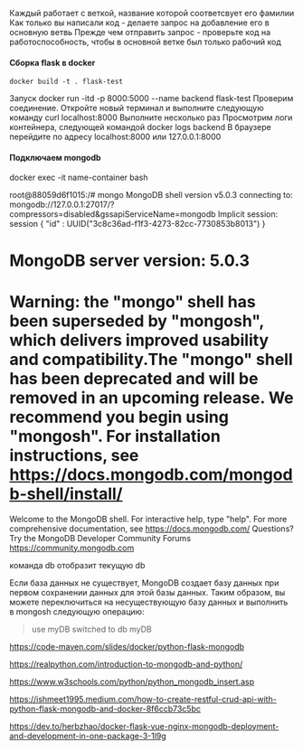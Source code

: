 Каждый работает с веткой, название которой соответсвует его фамилии
Как только вы написали код - делаете запрос на добавление его в основную ветвь
Прежде чем отправить запрос - проверьте код на работоспособность, чтобы в основной ветке был только рабочий код
#### Сборка flask в docker
    docker build -t . flask-test
Запуск
    docker run -itd -p 8000:5000 --name backend flask-test
Проверим соединение. Откройте новый терминал и выполните следующую команду 
    curl localhost:8000
Выполните несколько раз
Просмотрим логи контейнера, следующей командой
    docker logs backend
В браузере перейдите по адресу localhost:8000 или 127.0.0.1:8000

#### Подключаем mongodb

docker exec -it name-container bash

root@88059d6f1015:/# mongo
MongoDB shell version v5.0.3
connecting to: mongodb://127.0.0.1:27017/?compressors=disabled&gssapiServiceName=mongodb
Implicit session: session { "id" : UUID("3c8c36ad-f1f3-4273-82cc-7730853b8013") }

MongoDB server version: 5.0.3
================
Warning: the "mongo" shell has been superseded by "mongosh",
which delivers improved usability and compatibility.The "mongo" shell has been deprecated and will be removed in
an upcoming release.
We recommend you begin using "mongosh".
For installation instructions, see
https://docs.mongodb.com/mongodb-shell/install/
================
Welcome to the MongoDB shell.
For interactive help, type "help".
For more comprehensive documentation, see
        https://docs.mongodb.com/
Questions? Try the MongoDB Developer Community Forums
        https://community.mongodb.com



команда  db
отобразит текущую db


Если база данных не существует, MongoDB создает базу данных при первом сохранении данных для этой базы данных. Таким образом, вы можете переключиться на несуществующую базу данных и выполнить в mongosh следующую операцию:

> use myDB
switched to db myDB

https://code-maven.com/slides/docker/python-flask-mongodb

https://realpython.com/introduction-to-mongodb-and-python/


https://www.w3schools.com/python/python_mongodb_insert.asp


https://ishmeet1995.medium.com/how-to-create-restful-crud-api-with-python-flask-mongodb-and-docker-8f6ccb73c5bc



https://dev.to/herbzhao/docker-flask-vue-nginx-mongodb-deployment-and-development-in-one-package-3-1l9g
